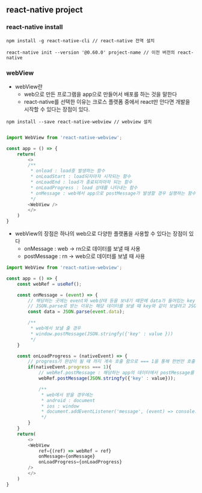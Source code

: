 ## react-native project

### react-native install
```npm
npm install -g react-native-cli // react-native 전역 설치

react-native init --version '@0.60.0' project-name // 이전 버전의 react-native 
```


### webView
- webView란
    - web으로 만든 프로그램을 app으로 만들어서 배포를 하는 것을 말한다
    - react-native를 선택한 이유는 크로스 플랫폼 중에서 react만 안다면 개발을 시작할 수 있다는 장점이 있다.
```npm
npm install --save react-native-webview // webview 설치 
```

```js

import WebView from 'react-native-webview';

const app = () => {
    return(
        <>
        /**
         * onload : load중 발생하는 함수
         * onLoadStart : load되자마자 시작되는 함수
         * onLoadEnd : load가 종료되자마자 되는 함수
         * onLoadProgress : load 상태를 나타내는 함수
         * onMessage : web에서 app으로 postMessage가 발생할 경우 실행하는 함수
         */
        <WebView />
        </>
    )
}
```

- webView의 장점은 하나의 web으로 다양한 플랫폼을 사용할 수 있다는 장점이 있다
    - onMessage : web -> rn으로 데이터를 보낼 때 사용
    - postMessage : rn -> web으로 데이터를 보낼 때 사용

```js
import WebView from 'react-native-webview';

const app = () => {
    const webRef = useRef();

    const onMessage = (event) => {
        // 해당하는 곳에는 event와 web상태 등을 보내기 떄문에 data가 들어있는 key를 호출
        // JSON.parse로 받는 이유는 해당 데이터를 보낼 때 key와 같이 보낼려고 JSON.stringfy로 보낸다.
        const data = JSON.parse(event.data);

        /**
         * web에서 보낼 줄 경우
         * window.postMessage(JSON.stringfy({'key' : value }))
         */
    }

    const onLoadProgress = (nativeEvent) => {
        // progress가 완성이 될 떄 까지 계속 호출 함으로 === 1을 통해 한번만 호출
        if(nativeEvent.progress === 1){
            // webRef.postMessage : 해당하는 app의 데이터에서 postMessage를 통해서 web으로 데이터를 전파
            webRef.postMessage(JSON.stringfy({'key' : value}));

            /**
             * web에서 받을 경우에는 
             * android : document
             * ios : window 
             * document.addEventListener('message', (event) => console.log(event.data));
             */
        }
    }
    return(
        <>
        <WebView 
            ref={(ref) => webRef = ref}
            onMessage={onMessage}
            onLoadProgress={onLoadProgress}
        />
        </>
    )
}

```